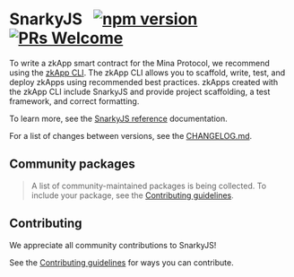 # SnarkyJS &nbsp; [![npm version](https://img.shields.io/npm/v/snarkyjs.svg?style=flat)](https://www.npmjs.com/package/snarkyjs) [![PRs Welcome](https://img.shields.io/badge/PRs-welcome-brightgreen.svg)](./CONTRIBUTING.md)

To write a zkApp smart contract for the Mina Protocol, we recommend using the [zkApp CLI](https://github.com/o1-labs/zkapp-cli). The zkApp CLI allows you to scaffold, write, test, and deploy zkApps using recommended best practices. zkApps created with the zkApp CLI include SnarkyJS and provide project scaffolding, a test framework, and correct formatting.

To learn more, see the [SnarkyJS reference](https://docs.minaprotocol.com/en/zkapps/snarkyjs-reference) documentation.

For a list of changes between versions, see the [CHANGELOG.md](https://github.com/o1-labs/snarkyjs/blob/main/CHANGELOG.md).

## Community packages

> A list of community-maintained packages is being collected. To include your package, see the [Contributing guidelines](./CONTRIBUTING.md#creating-high-quality-community-packages).

## Contributing

We appreciate all community contributions to SnarkyJS! 

See the [Contributing guidelines](CONTRIBUTING.md) for ways you can contribute. 
